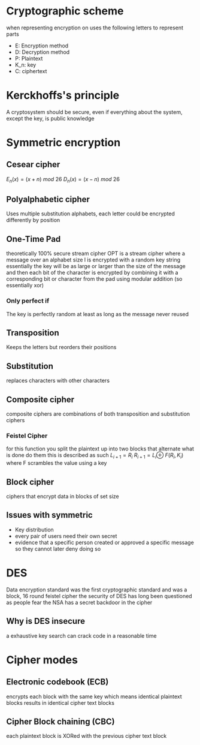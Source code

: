 # Cryptographic scheme
when representing encryption on uses the following letters to represent parts
- E: Encryption method
- D: Decryption method
- P: Plaintext
- K_n: key
- C: ciphertext
# Kerckhoffs's principle
A cryptosystem should be secure, even if everything about the system, except the key, is public knowledge
# Symmetric encryption
## Cesear cipher
$E_n(x)=(x+n)\ mod\ 26$
$D_n(x)=(x-n)\ mod\ 26$
## Polyalphabetic cipher
Uses multiple substitution alphabets, each letter could be encrypted differently by position
## One-Time Pad
theoretically 100% secure stream cipher
OPT is a stream cipher where a message over an alphabet size l is encrypted with a  random key string 
essentially the key will be as large or larger than the size of the message and then each bit of the character is encrypted by combining it with a corresponding bit or character from the pad using modular addition (so essentially xor)
### Only perfect if
The key is perfectly random
at least as long as the message
never reused
## Transposition
Keeps the letters but reorders their positions
## Substitution
replaces characters with other characters
## Composite cipher
composite ciphers are combinations of both transposition and substitution ciphers
### Feistel Cipher
for this function you split the plaintext up into two blocks that alternate what is done do them
this is described as such
$L_{i+1}=R_i$
$R_{i+1}=L_i\oplus\ F(R_i,K_i)$
where F scrambles the value using a key
## Block cipher
ciphers that encrypt data in blocks of set size
## Issues with symmetric
- Key distribution
- every pair of users need their own secret
- evidence that a specific person created or approved a specific message so they cannot later deny doing so
# DES
Data encryption standard was the first cryptographic standard and was a block, 16 round feistel cipher
the security of DES has long been questioned as people fear the NSA has a secret backdoor in the cipher
## Why is DES insecure
a exhaustive key search can crack code in a reasonable time
# Cipher modes
## Electronic codebook (ECB)
encrypts each block with the same key which means identical plaintext blocks results in identical cipher text blocks
## Cipher Block chaining (CBC)
each plaintext block is XORed with the previous cipher text block